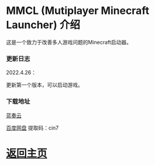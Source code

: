 # MMCL (Mutiplayer Minecraft Launcher) 介绍

这是一个致力于改善多人游戏问题的Minecraft启动器。

### 更新日志

2022.4.26：

更新第一个版本，可以启动游戏。

### 下载地址

<a href="https://wwi.lanzoup.com/iMHig03smjud">蓝奏云</a>

<a href="https://pan.baidu.com/s/1UjoT2Lo1qINRlN7AeCtv0w?pwd=cin7">百度网盘</a> 提取码：cin7</p>

# <a href="/">返回主页</a>
